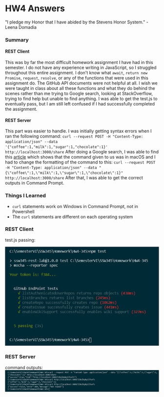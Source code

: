 # HW4 Answers
"I pledge my Honor that I have abided by the Stevens Honor System." - Leena Domadia

### Summary
#### REST Client
This was by far the most difficult homework assignment I have had in this semester. I do not have any experience writing in JavaScript, so I struggled throughout this entire assignment. I don't know what `await`, `return new Promise`, `request`, `resolve`, or any of the functions that were used in this assignment do. The GitHub API documents were not helpful at all. I wish we were taught in class about all these functions and what they do behind the scenes rather than me trying to Google search, looking at StackOverflow, trying to find help but unable to find anything.
I was able to get the test.js to eventually pass, but I am still left confused if I had successfully completed the assignment.

#### REST Server
This part was easier to handle. I was initially getting syntax errors when I ran the following command:
`curl --request POST -H "Content-Type: application/json" --data '{"coffee":1,"milk":1,"sugar":1,"chocolate":1}' http://localhost:3000/share`
After doing a Google search, I was able to find this [article](https://docs.oracle.com/en/cloud/saas/marketing/eloqua-develop/Developers/GettingStarted/APIRequests/curl-formats.htm#Windows) which shows that the command given to us was in macOS and I had to change the formatting of the command to this:
`curl --request POST -H "Content-Type: application/json" --data "{\"coffee\":1,\"milk\":1,\"sugar\":1,\"chocolate\":1}" http://localhost:3000/share`
After that, I was able to get the correct outputs in Command Prompt.

### Things I Learned
* `curl` statements work on Windows in Command Prompt, not in Powershell
* The `curl` statements are different on each operating system

### REST Client
test.js passing:






![REST_Client](REST_Client.jpg)

### REST Server
command outputs:
![REST_Server](REST_Server.jpg)
